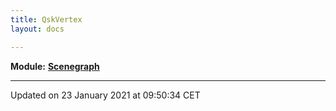 ```yaml
---
title: QskVertex
layout: docs

---
```



**Module:** **[Scenegraph](/docs/modules/group___scenegraph/)**



-------------------------------

Updated on 23 January 2021 at 09:50:34 CET